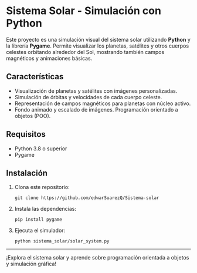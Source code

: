 # Sistema Solar - Simulación con Python

Este proyecto es una simulación visual del sistema solar utilizando **Python** y la librería **Pygame**. Permite visualizar los planetas, satélites y otros cuerpos celestes orbitando alrededor del Sol, mostrando también campos magnéticos y animaciones básicas.

## Características

- Visualización de planetas y satélites con imágenes personalizadas.
- Simulación de órbitas y velocidades de cada cuerpo celeste.
- Representación de campos magnéticos para planetas con núcleo activo.
- Fondo animado y escalado de imágenes.
  Programación orientado a objetos (POO).

## Requisitos

- Python 3.8 o superior
- Pygame

## Instalación

1. Clona este repositorio:
   ```
   git clone https://github.com/edwarSuarezQ/Sistema-solar
   ```
2. Instala las dependencias:
   ```
   pip install pygame
   ```
3. Ejecuta el simulador:
   ```
   python sistema_solar/solar_system.py
   ```

---

¡Explora el sistema solar y aprende sobre programación orientada a objetos y simulación gráfica!
